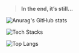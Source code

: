 > **In the end, it’s still...**

![Anurag's GitHub stats](https://github-readme-stats.vercel.app/api?username=CrowForKotlin&show_icons=true&theme=radical)

![Tech Stacks](https://skillicons.dev/icons?i=kotlin,java,c,cpp,python,javascript,vue,vim,androidstudio,ktor)

![Top Langs](https://github-readme-stats.vercel.app/api/top-langs/?username=crowforkotlin&size_weight=0.5&count_weight=0.5)
